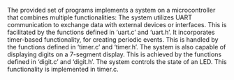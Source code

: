 The provided set of programs implements a system on a microcontroller that combines multiple functionalities:
The system utilizes UART communication to exchange data with external devices or interfaces. This is facilitated by the functions defined in ‘uart.c’ and ‘uart.h’.
It incorporates timer-based functionality, for creating periodic events. This is handled by the functions defined in ‘timer.c’ and ‘timer.h’.
The system is also capable of displaying digits on a 7-segment display. This is achieved by the functions defined in ‘digit.c’ and ‘digit.h’.
The system controls the state of an LED. This functionality is implemented in timer.c.
